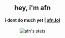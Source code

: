 <h2 align="center">hey, i'm afn</h2>
<h4 align="center">i dont do much yet | <a href="https://afn.lol" target="_blank">afn.lol</a></h4>
<p align="center">
 <picture align="center">
  <source media="(prefers-color-scheme: dark)" srcset="https://github-readme-stats.vercel.app/api?username=afnzmn&show_icons=true&bg_color=ffffff00&text_color=cdd6f4&icon_color=cba6f7&title_color=caa5f6&border_color=bac2de32&border_radius=16">
  <img alt="afn's stats" src="https://github-readme-stats.vercel.app/api?username=afnzmn&show_icons=true&bg_color=ffffff00&text_color=302d41&icon_color=a6da95&title_color=8aadf4&border_color=bac2de77&border_radius=16">
</picture>
</p>


<h3 align="center"></h3>
